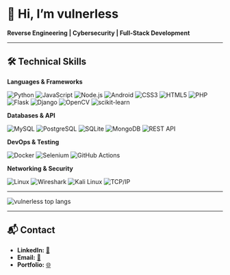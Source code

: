 # 👋 Hi, I’m vulnerless

**Reverse Engineering | Cybersecurity | Full-Stack Development**

---

## 🛠️ Technical Skills

**Languages & Frameworks**  

<p align="left">
  <img alt="Python" src="https://img.shields.io/badge/Python-3670A0?style=flat-square&logo=python&logoColor=white" />
  <img alt="JavaScript" src="https://img.shields.io/badge/JavaScript-F7DF1E?style=flat-square&logo=javascript&logoColor=black" />
  <img alt="Node.js" src="https://img.shields.io/badge/Node.js-43853D?style=flat-square&logo=node.js&logoColor=white" />
  <img alt="Android" src="https://img.shields.io/badge/Android-3DDC84?style=flat-square&logo=android&logoColor=white" />
  <img alt="CSS3" src="https://img.shields.io/badge/CSS3-1572B6?style=flat-square&logo=css3&logoColor=white" />
  <img alt="HTML5" src="https://img.shields.io/badge/HTML5-E34F26?style=flat-square&logo=html5&logoColor=white" />
  <img alt="PHP" src="https://img.shields.io/badge/PHP-777BB4?style=flat-square&logo=php&logoColor=white" />
  <img alt="Flask" src="https://img.shields.io/badge/Flask-000000?style=flat-square&logo=flask&logoColor=white" />
  <img alt="Django" src="https://img.shields.io/badge/Django-092E20?style=flat-square&logo=django&logoColor=white" />
  <img alt="OpenCV" src="https://img.shields.io/badge/OpenCV-5C3EE8?style=flat-square&logo=opencv&logoColor=white" />
  <img alt="scikit-learn" src="https://img.shields.io/badge/scikit--learn-F7931E?style=flat-square&logo=scikit-learn&logoColor=white" />
  </p>

**Databases & API**  
<p align="left">
  <img alt="MySQL" src="https://img.shields.io/badge/MySQL-4479A1?style=flat-square&logo=mysql&logoColor=white" />
  <img alt="PostgreSQL" src="https://img.shields.io/badge/PostgreSQL-316192?style=flat-square&logo=postgresql&logoColor=white" />
  <img alt="SQLite" src="https://img.shields.io/badge/SQLite-07405E?style=flat-square&logo=sqlite&logoColor=white" />
  <img alt="MongoDB" src="https://img.shields.io/badge/MongoDB-4EA94B?style=flat-square&logo=mongodb&logoColor=white" />
  <img alt="REST API" src="https://img.shields.io/badge/REST_API-000000?style=flat-square&logo=fastapi&logoColor=white" />
</p>

**DevOps & Testing**  
<p align="left">
  <img alt="Docker" src="https://img.shields.io/badge/Docker-2496ED?style=flat-square&logo=docker&logoColor=white" />
  <img alt="Selenium" src="https://img.shields.io/badge/Selenium-43B02A?style=flat-square&logo=selenium&logoColor=white" />
  <img alt="GitHub Actions" src="https://img.shields.io/badge/GitHub_Actions-2088FF?style=flat-square&logo=github-actions&logoColor=white" />
</p>

**Networking & Security**  
<p align="left">
  <img alt="Linux" src="https://img.shields.io/badge/Linux-FCC624?style=flat-square&logo=linux&logoColor=black" />
  <img alt="Wireshark" src="https://img.shields.io/badge/Wireshark-1E232C?style=flat-square&logo=wireshark&logoColor=78D1FB" />
  <img alt="Kali Linux" src="https://img.shields.io/badge/Kali_Linux-557C94?style=flat-square&logo=kali-linux&logoColor=white" />
  <img alt="TCP/IP" src="https://img.shields.io/badge/TCP–IP-000000?style=flat-square&logo=network-wired&logoColor=white" />
</p>

---

<p align="left">
  <img src="https://github-readme-stats.vercel.app/api/top-langs/?username=vulnerless&layout=compact&theme=radical" alt="vulnerless top langs" />
</p>

---

## 📬 Contact

- **LinkedIn:** [🔗](https://linkedin.com/in/caner-göktaş-871827351)  
- **Email:** [📧](mailto:canerggoktas@gmail.com)  
- **Portfolio:** [🌐](https://vulnerless.github.io/)  
